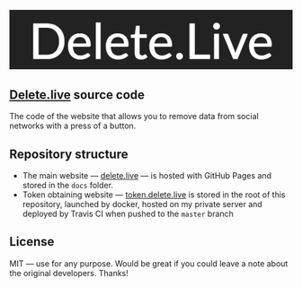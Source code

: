 [![Delete.live](/docs/img/logo.png?raw=true)](http://voicybot.com/)

## [Delete.live](https://delete.live) source code
The code of the website that allows you to remove data from social networks with a press of a button.

## Repository structure
* The main website — [delete.live](https://delete.live) — is hosted with GitHub Pages and stored in the `docs` folder.
* Token obtaining website — [token.delete.live](https://token.delete.live) is stored in the root of this repository, launched by docker, hosted on my private server and deployed by Travis CI when pushed to the `master` branch

## License
MIT — use for any purpose. Would be great if you could leave a note about the original developers. Thanks!